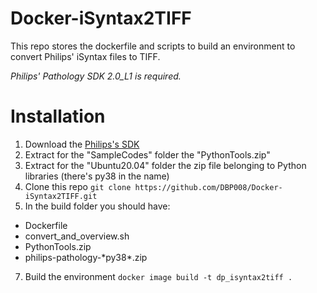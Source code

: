 # Docker-iSyntax2TIFF

This repo stores the dockerfile and scripts to build an environment to convert Philips' iSyntax files to TIFF.

*Philips' Pathology SDK 2.0_L1 is required.*

# Installation

1) Download the [Philips's SDK](https://www.openpathology.philips.com/)
2) Extract for the "SampleCodes" folder the "PythonTools.zip"
3) Extract for the "Ubuntu20.04" folder the zip file belonging to Python libraries (there's py38 in the name)
4) Clone this repo
   `git clone https://github.com/DBP008/Docker-iSyntax2TIFF.git`
6) In the build folder you should have:
- Dockerfile
- convert_and_overview.sh
- PythonTools.zip
- philips-pathology-\*py38\*.zip
7) Build the environment
  `docker image build -t dp_isyntax2tiff .`

